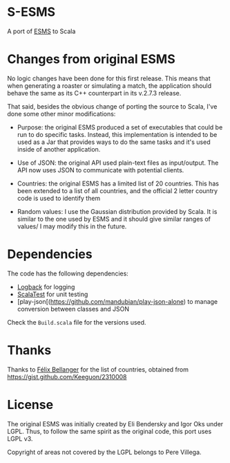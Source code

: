 # S-ESMS

A port of [ESMS](http://eli.thegreenplace.net/programs-and-code/esms/) to Scala

# Changes from original ESMS

No logic changes have been done for this first release. This means that when generating a roaster or simulating a match, the application should behave the same as its C++ counterpart in its v.2.7.3 release.

That said, besides the obvious change of porting the source to Scala, I've done some other minor modifications:

* Purpose: the original ESMS produced a set of executables that could be run to do specific tasks. Instead, this implementation is intended to be used as a Jar that provides ways to do the same tasks and it's used inside of another application.

* Use of JSON: the original API used plain-text files as input/output. The API now uses JSON to communicate with potential clients.

* Countries: the original ESMS has a limited list of 20 countries. This has been extended to a list of all countries, and the official 2 letter country code is used to identify them

* Random values: I use the Gaussian distribution provided by Scala. It is similar to the one used by ESMS and it should give similar ranges of values/ I may modify this in the future.

# Dependencies

The code has the following dependencies:

* [Logback](http://logback.qos.ch/) for logging
* [ScalaTest](http://www.scalatest.org/) for unit testing
* [play-json[(https://github.com/mandubian/play-json-alone) to manage conversion between classes and JSON

Check the `Build.scala` file for the versions used.

# Thanks

Thanks to [Félix Bellanger](https://gist.github.com/Keeguon) for the list of countries, obtained from https://gist.github.com/Keeguon/2310008

# License

The original ESMS was initially created by Eli Bendersky and Igor Oks under LGPL. Thus, to follow the same spirit as the original code, this port uses LGPL v3.

Copyright of areas not covered by the LGPL belongs to Pere Villega.




